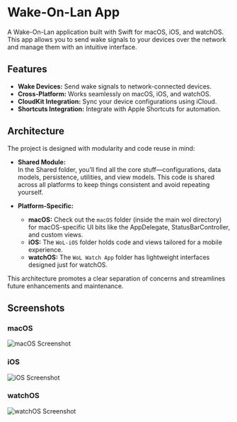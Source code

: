 # Wake-On-Lan App

A Wake-On-Lan application built with Swift for macOS, iOS, and watchOS. This app allows you to send wake signals to your devices over the network and manage them with an intuitive interface.


## Features

- **Wake Devices:** Send wake signals to network-connected devices.
- **Cross-Platform:** Works seamlessly on macOS, iOS, and watchOS.
- **CloudKit Integration:** Sync your device configurations using iCloud.
- **Shortcuts Integration:** Integrate with Apple Shortcuts for automation.

## Architecture

The project is designed with modularity and code reuse in mind:

- **Shared Module:**  
In the Shared folder, you’ll find all the core stuff—configurations, data models, persistence, utilities, and view models. This code is shared across all platforms to keep things consistent and avoid repeating yourself.

- **Platform-Specific:**  
  - **macOS:** Check out the `macOS` folder (inside the main wol directory) for macOS-specific UI bits like the AppDelegate, StatusBarController, and custom views.
  - **iOS:** The `WoL-iOS` folder holds code and views tailored for a mobile experience.
  - **watchOS:** The `WoL Watch App` folder has lightweight interfaces designed just for watchOS.

This architecture promotes a clear separation of concerns and streamlines future enhancements and maintenance.



## Screenshots

### macOS
![macOS Screenshot](https://i.imgur.com/OxnTGUi.png)

### iOS
![iOS Screenshot](https://i.imgur.com/t7ab3xr.png)

### watchOS
![watchOS Screenshot](https://i.imgur.com/ILbH9DA.png)

